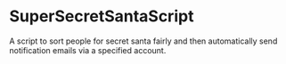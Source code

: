 # SuperSecretSantaScript
A script to sort people for secret santa fairly and then automatically send notification emails via a specified account.  
